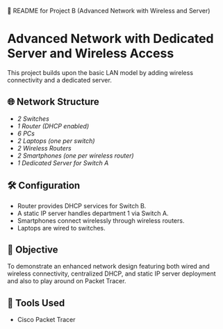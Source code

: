 📝 README for Project B (Advanced Network with Wireless and Server)

# Advanced Network with Dedicated Server and Wireless Access

This project builds upon the basic LAN model by adding wireless connectivity and a dedicated server.

## 🌐 Network Structure
- *2 Switches*
- *1 Router (DHCP enabled)*
- *6 PCs*
- *2 Laptops (one per switch)*
- *2 Wireless Routers*
- *2 Smartphones (one per wireless router)*
- *1 Dedicated Server for Switch A*

## 🛠 Configuration
- Router provides DHCP services for Switch B.
- A static IP server handles department 1 via Switch A.
- Smartphones connect wirelessly through wireless routers.
- Laptops are wired to switches.

## 🎯 Objective
To demonstrate an enhanced network design featuring both wired and wireless connectivity, centralized DHCP, and static IP server deployment and also to play around on Packet Tracer.

## 📁 Tools Used
- Cisco Packet Tracer
